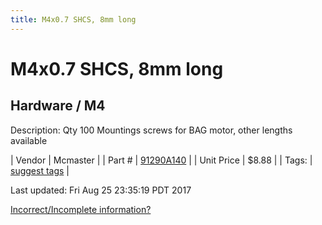 ```yaml
---
title: M4x0.7 SHCS, 8mm long
---
```


# M4x0.7 SHCS, 8mm long
## Hardware / M4
Description: 	Qty 100 Mountings screws for BAG motor, other lengths available 

| Vendor | Mcmaster | 
| Part # | [91290A140](https://www.mcmaster.com/#91290A140) | 
| Unit Price | $8.88 | 
| Tags: | [suggest tags](https://docs.google.com/forms/d/e/1FAIpQLSeWyY8v3RgOty-MyWmh9U0iivNYN_molChYyS-0U-o-kOAv_g/viewform) | 

Last updated: Fri Aug 25 23:35:19 PDT 2017

 [Incorrect/Incomplete information?](https://docs.google.com/forms/d/e/1FAIpQLSeWyY8v3RgOty-MyWmh9U0iivNYN_molChYyS-0U-o-kOAv_g/viewform)
